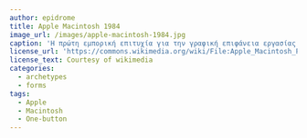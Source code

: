 ```yaml
---
author: epidrome
title: Apple Macintosh 1984
image_url: /images/apple-macintosh-1984.jpg
caption: 'Η πρώτη εμπορική επιτυχία για την γραφική επιφάνεια εργασίας ήρθε με τον υπολογιστή Apple Macintosh, ο οποίος θεωρείται εγγονός του Xerox Star και ο βασικός πρόγονος για όλες τις σύγχρονες γραφικές επιφάνειες εργασίας, καθώς κατάφερε να βελτιώσει πολλές πτυχές της διεπαφής και να τα προσφέρει σε μια μορφή και τιμή αποδεκτή από ένα σημαντικό μερίδιο της αγοράς.'
license_url: 'https://commons.wikimedia.org/wiki/File:Apple_Macintosh_Plus_mouse.jpg'
license_text: Courtesy of wikimedia
categories:
  - archetypes
  - forms 
tags:
  - Apple
  - Macintosh 
  - One-button
---
```

